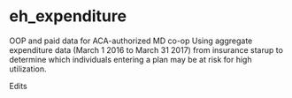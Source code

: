 # eh_expenditure
OOP and paid data for ACA-authorized MD co-op
Using aggregate expenditure data (March 1 2016 to March 31 2017) from insurance starup to determine which individuals entering a plan may be at risk for high utilization.

Edits
